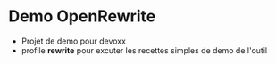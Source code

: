 # Demo OpenRewrite
- Projet de demo pour devoxx
- profile **rewrite** pour excuter les recettes simples de demo de l'outil
